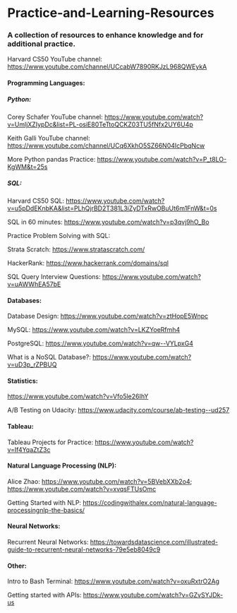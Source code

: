 # Practice-and-Learning-Resources
### A collection of resources to enhance knowledge and for additional practice.

Harvard CS50 YouTube channel: https://www.youtube.com/channel/UCcabW7890RKJzL968QWEykA

#### Programming Languages:
##### Python:
Corey Schafer YouTube channel: https://www.youtube.com/watch?v=UmljXZIypDc&list=PL-osiE80TeTtoQCKZ03TU5fNfx2UY6U4p

Keith Galli YouTube channel: https://www.youtube.com/channel/UCq6XkhO5SZ66N04IcPbqNcw

More Python pandas Practice: https://www.youtube.com/watch?v=P_t8LO-KgWM&t=25s

##### SQL:
Harvard CS50 SQL: https://www.youtube.com/watch?v=u5pDdEKnbKA&list=PLhQjrBD2T381L3iZyDTxRwOBuUt6m1FnW&t=0s

SQL in 60 minutes: https://www.youtube.com/watch?v=p3qvj9hO_Bo

Practice Problem Solving with SQL:

Strata Scratch: https://www.stratascratch.com/

HackerRank: https://www.hackerrank.com/domains/sql

SQL Query Interview Questions: https://www.youtube.com/watch?v=uAWWhEA57bE

#### Databases:
Database Design: https://www.youtube.com/watch?v=ztHopE5Wnpc

MySQL: https://www.youtube.com/watch?v=LKZYoeRfmh4

PostgreSQL: https://www.youtube.com/watch?v=qw--VYLpxG4

What is a NoSQL Database?: https://www.youtube.com/watch?v=uD3p_rZPBUQ

#### Statistics:
https://www.youtube.com/watch?v=Vfo5le26IhY

A/B Testing on Udacity: https://www.udacity.com/course/ab-testing--ud257

#### Tableau:

Tableau Projects for Practice: https://www.youtube.com/watch?v=If4YqaZtZ3c

#### Natural Language Processing (NLP):

Alice Zhao: https://www.youtube.com/watch?v=5BVebXXb2o4; https://www.youtube.com/watch?v=xvqsFTUsOmc

Getting Started with NLP: https://codingwithalex.com/natural-language-processingnlp-the-basics/

#### Neural Networks:

Recurrent Neural Networks: https://towardsdatascience.com/illustrated-guide-to-recurrent-neural-networks-79e5eb8049c9

#### Other:
Intro to Bash Terminal: https://www.youtube.com/watch?v=oxuRxtrO2Ag

Getting started with APIs: https://www.youtube.com/watch?v=GZvSYJDk-us
